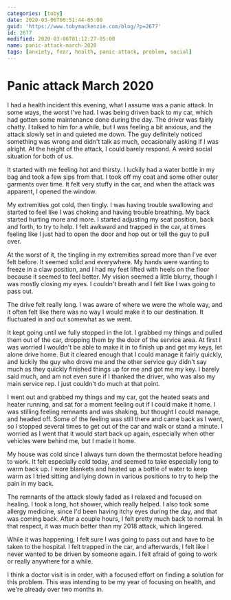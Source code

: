 ```yaml
---
categories: [toby]
date: 2020-03-06T00:51:44-05:00
guid: 'https://www.tobymackenzie.com/blog/?p=2677'
id: 2677
modified: 2020-03-06T01:12:27-05:00
name: panic-attack-march-2020
tags: [anxiety, fear, health, panic-attack, problem, social]
---
```


Panic attack March 2020
=======================

I had a health incident this evening, what I assume was a panic attack.  In some ways, the worst I've had.<!--more-->  I was being driven back to my car, which had gotten some maintenance done during the day.  The driver was fairly chatty.  I talked to him for a while, but I was feeling a bit anxious, and the attack slowly set in and quieted me down.  The guy definitely noticed something was wrong and didn't talk as much, occasionally asking if I was alright.  At the height of the attack, I could barely respond.  A weird social situation for both of us.

It started with me feeling hot and thirsty.  I luckily had a water bottle in my bag and took a few sips from that.  I took off my coat and some other outer garments over time.  It felt very stuffy in the car, and when the attack was apparent, I opened the window.

My extremities got cold, then tingly.  I was having trouble swallowing and started to feel like I was choking and having trouble breathing.  My back started hurting more and more.  I started adjusting my seat position, back and forth, to try to help.  I felt awkward and trapped in the car, at times feeling like I just had to open the door and hop out or tell the guy to pull over.

At the worst of it, the tingling in my extremities spread more than I've ever felt before.  It seemed solid and everywhere.  My hands were wanting to freeze in a claw position, and I had my feet lifted with heels on the floor because it seemed to feel better.  My vision seemed a little blurry, though I was mostly closing my eyes.  I couldn't breath and I felt like I was going to pass out.

The drive felt really long.  I was aware of where we were the whole way, and it often felt like there was no way I would make it to our destination.  It fluctuated in and out somewhat as we went.

It kept going until we fully stopped in the lot.  I grabbed my things and pulled them out of the car, dropping them by the door of the service area.  At first I was worried I wouldn't be able to make it in to finish up and get my keys, let alone drive home.  But it cleared enough that I could manage it fairly quickly, and luckily the guy who drove me and the other service guy didn't say much as they quickly finished things up for me and got me my key.  I barely said much, and am not even sure if I thanked the driver, who was also my main service rep.  I just couldn't do much at that point.

I went out and grabbed my things and my car, got the heated seats and heater running, and sat for a moment feeling out if I could make it home.  I was stilling feeling remnants and was shaking, but thought I could manage, and headed off.  Some of the feeling was still there and came back as I went, so I stopped several times to get out of the car and walk or stand a minute.  I worried as I went that it would start back up again, especially when other vehicles were behind me, but I made it home.

My house was cold since I always turn down the thermostat before heading to work.  It felt especially cold today, and seemed to take especially long to warm back up.  I wore blankets and heated up a bottle of water to keep warm as I tried sitting and lying down in various positions to try to help the pain in my back.

The remnants of the attack slowly faded as I relaxed and focused on healing.  I took a long, hot shower, which really helped.  I also took some allergy medicine, since I'd been having itchy eyes during the day, and that was coming back.  After a couple hours, I felt pretty much back to normal.  In that respect, it was much better than my 2018 attack, which lingered.

While it was happening, I felt sure I was going to pass out and have to be taken to the hospital.  I felt trapped in the car, and afterwards, I felt like I never wanted to be driven by someone again.  I felt afraid of going to work or really anywhere for a while.

I think a doctor visit is in order, with a focused effort on finding a solution for this problem.  This was intending to be my year of focusing on health, and we're already over two months in.
